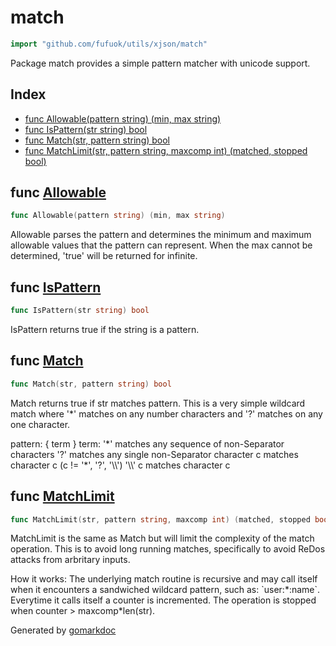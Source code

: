 <!-- Code generated by gomarkdoc. DO NOT EDIT -->

# match

```go
import "github.com/fufuok/utils/xjson/match"
```

Package match provides a simple pattern matcher with unicode support\.

## Index

- [func Allowable(pattern string) (min, max string)](<#func-allowable>)
- [func IsPattern(str string) bool](<#func-ispattern>)
- [func Match(str, pattern string) bool](<#func-match>)
- [func MatchLimit(str, pattern string, maxcomp int) (matched, stopped bool)](<#func-matchlimit>)


## func [Allowable](<https://gitee.com/fufuok/utils/blob/master/xjson/match/match.go#L190>)

```go
func Allowable(pattern string) (min, max string)
```

Allowable parses the pattern and determines the minimum and maximum allowable values that the pattern can represent\. When the max cannot be determined\, 'true' will be returned for infinite\.

## func [IsPattern](<https://gitee.com/fufuok/utils/blob/master/xjson/match/match.go#L230>)

```go
func IsPattern(str string) bool
```

IsPattern returns true if the string is a pattern\.

## func [Match](<https://gitee.com/fufuok/utils/blob/master/xjson/match/match.go#L20>)

```go
func Match(str, pattern string) bool
```

Match returns true if str matches pattern\. This is a very simple wildcard match where '\*' matches on any number characters and '?' matches on any one character\.

pattern: \{ term \} term: '\*'         matches any sequence of non\-Separator characters '?'         matches any single non\-Separator character c           matches character c \(c \!= '\*'\, '?'\, '\\\\'\) '\\\\' c      matches character c

## func [MatchLimit](<https://gitee.com/fufuok/utils/blob/master/xjson/match/match.go#L36>)

```go
func MatchLimit(str, pattern string, maxcomp int) (matched, stopped bool)
```

MatchLimit is the same as Match but will limit the complexity of the match operation\. This is to avoid long running matches\, specifically to avoid ReDos attacks from arbritary inputs\.

How it works: The underlying match routine is recursive and may call itself when it encounters a sandwiched wildcard pattern\, such as: \`user:\*:name\`\. Everytime it calls itself a counter is incremented\. The operation is stopped when counter \> maxcomp\*len\(str\)\.



Generated by [gomarkdoc](<https://github.com/princjef/gomarkdoc>)
